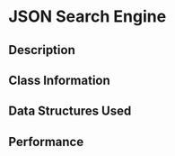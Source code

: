 # JSON Search Engine
## Description 
## Class Information
## Data Structures Used
## Performance
#

